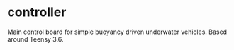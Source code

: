# controller

Main control board for simple buoyancy driven underwater vehicles. Based around Teensy 3.6.
